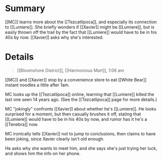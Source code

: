 # Summary

[[MC]] learns more about the [[Tezcatlipoca]], and especially its connection to [[Lumiere]]. She briefly wonders if [[Xavier]] might be [[Lumiere]], but is easily thrown off the trail by the fact that [[Lumiere]] would have to be in his 40s by now. [[Xavier]] asks why she's interested.

# Details
> [[Bloomshore District]], [[Harmonious Mart]], 1:06 am

[[MC]] and [[Xavier]] stop by a convenience store to eat [[White Bear]] instant noodles a little after 1am.

MC looks up the [[Tezcatlipoca]] online, learning that [[Lumiere]] killed the last one seen 14 years ago. (See the [[Tezcatlipoca]] page for more details.)

MC "jokingly" confronts [[Xavier]] about whether he's [[Lumiere]]. He looks surprised for a moment, but then casually brushes it off, stating that [[Lumiere]] would have to be in his 40s by now, and rumor has it he's a [[Tenebra]] now.

MC ironically tells [[Xavier]] not to jump to conclusions, then claims to have been joking, since Xavier clearly isn't old enough.

He asks why she wants to meet him, and she says she's just trying her luck, and shows him the info on her phone.
